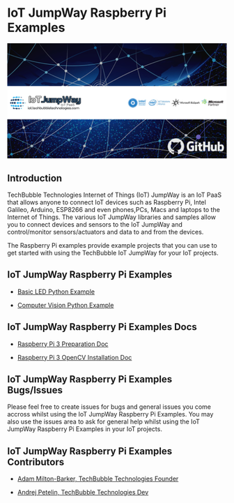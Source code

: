 # IoT JumpWay Raspberry Pi Examples

![TechBubble IoT JumpWay Docs](images/main/IoT-Jumpway.jpg)  

## Introduction

TechBubble Technologies Internet of Things (IoT) JumpWay is an IoT PaaS that allows anyone to connect IoT devices such as Raspberry Pi, Intel Galileo, Arduino, ESP8266 and even phones,PCs, Macs and laptops to the Internet of Things. The various IoT JumpWay libraries and samples allow you to connect devices and sensors to the IoT JumpWay and control/monitor sensors/actuators and data to and from the devices.

The Raspberry Pi examples provide example projects that you can use to get started with using the TechBubble IoT JumpWay for your IoT projects.

## IoT JumpWay Raspberry Pi Examples

- [Basic LED Python Example](https://github.com/TechBubbleTechnologies/IoT-JumpWay-RPI-Examples/tree/master/Basic-LED/Python "Basic LED Python Example")

- [Computer Vision Python Example](https://github.com/TechBubbleTechnologies/IoT-JumpWay-RPI-Examples/tree/master/Computer-Vision/Python "Computer Vision Python Example")

## IoT JumpWay Raspberry Pi Examples Docs

- [Raspberry Pi 3 Preparation Doc](https://github.com/TechBubbleTechnologies/IoT-JumpWay-RPI-Examples/blob/master/_DOCS/1-Raspberry-Pi-Prep.md "Raspberry Pi 3 Preparation Doc")

- [Raspberry Pi 3 OpenCV Installation Doc](https://github.com/TechBubbleTechnologies/IoT-JumpWay-RPI-Examples/blob/master/_DOCS/2-Installing-OpenCV.md "Raspberry Pi 3 OpenCV Installation Doc")

## IoT JumpWay Raspberry Pi Examples Bugs/Issues

Please feel free to create issues for bugs and general issues you come accross whilst using the IoT JumpWay Raspberry Pi Examples. You may also use the issues area to ask for general help whilst using the IoT JumpWay Raspberry Pi Examples in your IoT projects.

## IoT JumpWay Raspberry Pi Examples Contributors

- [Adam Milton-Barker, TechBubble Technologies Founder](https://github.com/AdamMiltonBarker "Adam Milton-Barker, TechBubble Technologies Founder")

- [Andrej Petelin, TechBubble Technologies Dev](https://github.com/AndrejPetelin "Andrej Petelin, TechBubble Technologies Dev")